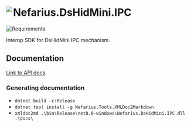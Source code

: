 ﻿# <img src="../../assets/FireShock.png" align="left" />Nefarius.DsHidMini.IPC

![Requirements](https://img.shields.io/badge/Requires-.NET%208.0-blue.svg)

Interop SDK for DsHidMini IPC mechanism.

## Documentation

[Link to API docs](docs/index.md).

### Generating documentation

- `dotnet build -c:Release`
- `dotnet tool install -g Nefarius.Tools.XMLDoc2Markdown`
- `xmldoc2md .\bin\Release\net8.0-windows\Nefarius.DsHidMini.IPC.dll .\docs\`
